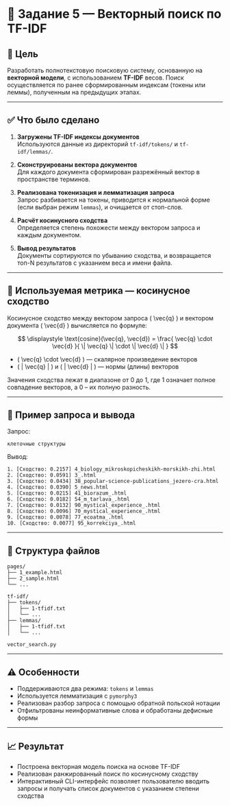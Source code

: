 # 🧠 Задание 5 — Векторный поиск по TF-IDF

## 📌 Цель

Разработать полнотекстовую поисковую систему, основанную на **векторной модели**, с использованием **TF-IDF** весов. Поиск осуществляется по ранее сформированным индексам (токены или леммы), полученным на предыдущих этапах.

---

## ✅ Что было сделано

1. **Загружены TF-IDF индексы документов**  
   Используются данные из директорий `tf-idf/tokens/` и `tf-idf/lemmas/`.

2. **Сконструированы вектора документов**  
   Для каждого документа сформирован разрежённый вектор в пространстве терминов.

3. **Реализована токенизация и лемматизация запроса**  
   Запрос разбивается на токены, приводится к нормальной форме (если выбран режим `lemmas`), и очищается от стоп-слов.

4. **Расчёт косинусного сходства**  
   Определяется степень похожести между вектором запроса и каждым документом.

5. **Вывод результатов**  
   Документы сортируются по убыванию сходства, и возвращается топ-N результатов с указанием веса и имени файла.

---

## 📐 Используемая метрика — косинусное сходство

Косинусное сходство между вектором запроса \( \vec{q} \) и вектором документа \( \vec{d} \) вычисляется по формуле:

$$
\displaystyle
\text{cosine}(\vec{q}, \vec{d}) = \frac{ \vec{q} \cdot \vec{d} }{ \| \vec{q} \| \cdot \| \vec{d} \| }
$$

- \( \vec{q} \cdot \vec{d} \) — скалярное произведение векторов  
- \( \| \vec{q} \| \) и \( \| \vec{d} \| \) — нормы (длины) векторов

Значения сходства лежат в диапазоне от 0 до 1, где 1 означает полное совпадение векторов, а 0 – их полную разность.

---

## 🧪 Пример запроса и вывода

Запрос:
```text
клеточные структуры
```
Вывод:
```text
1. [Сходство: 0.2157] 4_biology_mikroskopicheskikh-morskikh-zhi.html
2. [Сходство: 0.0591] 3_.html
3. [Сходство: 0.0434] 38_popular-science-publications_jezero-cra.html
4. [Сходство: 0.0390] 5_news.html
5. [Сходство: 0.0215] 41_biorazum_.html
6. [Сходство: 0.0182] 54_m_tarlava_.html
7. [Сходство: 0.0132] 90_mystical_experience_.html
8. [Сходство: 0.0096] 70_mystical_experience_.html
9. [Сходство: 0.0078] 77_ecoatma_.html
10. [Сходство: 0.0077] 95_korrekciya_.html
```

---

## 📁 Структура файлов

```text
pages/
├── 1_example.html
├── 2_sample.html
└── ...

tf-idf/
├── tokens/
│   ├── 1-tfidf.txt
│   └── ...
├── lemmas/
│   ├── 1-tfidf.txt
│   └── ...

vector_search.py
```

---

## ⚠️ Особенности

- Поддерживаются два режима: `tokens` и `lemmas`  
- Используется лемматизация с `pymorphy3`  
- Реализован разбор запроса с помощью обратной польской нотации  
- Отфильтрованы неинформативные слова и обработаны дефисные формы

---

## 📈 Результат

- Построена векторная модель поиска на основе TF-IDF  
- Реализован ранжированный поиск по косинусному сходству  
- Интерактивный CLI-интерфейс позволяет пользователю вводить запросы и получать список документов с указанием степени сходства
